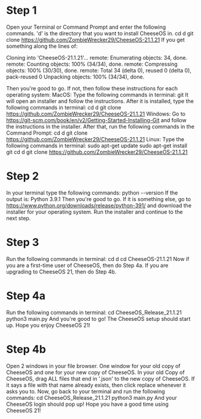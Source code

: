 # Step 1
Open your Terminal or Command Prompt and enter the following commands. 'd' is the directory that you want to install CheeseOS in.
  cd d
  git clone https://github.com/ZombieWrecker29/CheeseOS-21.1.21
If you get something along the lines of: 

  Cloning into 'CheeseOS-21.1.21'...
  remote: Enumerating objects: 34, done.
  remote: Counting objects: 100% (34/34), done.
  remote: Compressing objects: 100% (30/30), done.
  remote: Total 34 (delta 0), reused 0 (delta 0), pack-reused 0
  Unpacking objects: 100% (34/34), done.

Then you're good to go. If not, then follow these instructions for each operating system:
  MacOS:
    Type the following commands in terminal:
      git
    It will open an installer and follow the instructions. After it is installed, type the following commands in terminal:
      cd d
      git clone https://github.com/ZombieWrecker29/CheeseOS-21.1.21
  Windows:
    Go to https://git-scm.com/book/en/v2/Getting-Started-Installing-Git and follow the instructions in the installer. After that, run the following commands in the Command Prompt:
      cd d
      git clone https://github.com/ZombieWrecker29/CheeseOS-21.1.21
  Linux:
    Type the following commands in terminal:
      sudo apt-get update
      sudo apt-get install git
      cd d
      git clone https://github.com/ZombieWrecker29/CheeseOS-21.1.21

# Step 2
In your terminal type the following commands:
  python --version
If the output is:
  Python 3.9.1
Then you're good to go. If it is something else, go to https://www.python.org/downloads/release/python-391/ and download the installer for your operating system. Run the installer and continue to the next step.

# Step 3
Run the following commands in terminal:
  cd d
  cd CheeseOS-21.1.21
Now if you are a first-time user of CheeseOS, then do Step 4a. If you are upgrading to CheeseOS 21, then do Step 4b.

# Step 4a
Run the following commands in terminal:
  cd CheeseOS_Release_21.1.21
  python3 main.py
And you're good to go! The CheeseOS setup should start up. Hope you enjoy CheeseOS 21!

# Step 4b
Open 2 windows in your file browser. One window for your old copy of CheeseOS and one for your new copy of CheeseOS. In your old Copy of CheeseOS, drag ALL files that end in '.json' to the new copy of CheeseOS. If it says a file with that name already exists, then click replace whenever it asks you to. Now, go back to your terminal and run the following commands:
  cd CheeseOS_Release_21.1.21
  python3 main.py
And your CheeseOS login should pop up! Hope you have a good time using CheeseOS 21!
